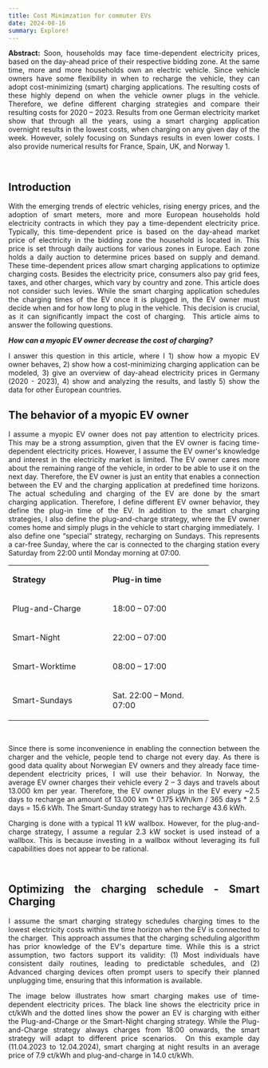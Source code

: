 ```yaml
---
title: Cost Minimzation for commuter EVs
date: 2024-08-16
summary: Explore!
---
```

<p style="text-align: justify;"><strong>Abstract: </strong>Soon, households may face time-dependent electricity prices, based on the day-ahead price of their respective bidding zone. At the same time, more and more households own an electric vehicle. Since vehicle owners have some flexibility in when to recharge the vehicle, they can adopt cost-minimizing (smart) charging applications. The resulting costs of these highly depend on when the vehicle owner plugs in the vehicle. Therefore, we define different charging strategies and compare their resulting costs for 2020 &ndash; 2023. Results from one German electricity market show that through all the years, using a smart charging application overnight results in the lowest costs, when charging on any given day of the week. However, solely focusing on Sundays results in even lower costs. I also provide numerical results for France, Spain, UK, and Norway 1.</p>
<p style="text-align: justify;">&nbsp;</p>
<h2 style="text-align: justify;"><strong>Introduction</strong></h2>
<p style="text-align: justify;">With the emerging trends of electric vehicles, rising energy prices, and the adoption of smart meters, more and more European households hold electricity contracts in which they pay a time-dependent electricity price. Typically, this time-dependent price is based on the day-ahead market price of electricity in the bidding zone the household is located in. This price is set through daily auctions for various zones in Europe. Each zone holds a daily auction to determine prices based on supply and demand. These time-dependent prices allow smart charging applications to optimize charging costs. Besides the electricity price, consumers also pay grid fees, taxes, and other charges, which vary by country and zone. This article does not consider such levies. While the smart charging application schedules the charging times of the EV once it is plugged in, the EV owner must decide when and for how long to plug in the vehicle. This decision is crucial, as it can significantly impact the cost of charging. &nbsp;This article aims to answer the following questions.</p>
<p style="text-align: justify;"><strong><em>How can a myopic EV owner decrease the cost of charging?</em></strong></p>
<p style="text-align: justify;">I answer this question in this article, where I 1) show how a myopic EV owner behaves, 2) show how a cost-minimizing charging application can be modeled, 3) give an overview of day-ahead electricity prices in Germany (2020 - 2023), 4) show and analyzing the results, and lastly 5) show the data for other European countries.</p>
<h2 style="text-align: justify;"><strong>The behavior of a myopic EV owner</strong></h2>
<p style="text-align: justify;">I assume a myopic EV owner does not pay attention to electricity prices. This may be a strong assumption, given that the EV owner is facing time-dependent electricity prices. However, I assume the EV owner's knowledge and interest in the electricity market is limited. The EV owner cares more about the remaining range of the vehicle, in order to be able to use it on the next day. Therefore, the EV owner is just an entity that enables a connection between the EV and the charging application at predefined time horizons. The actual scheduling and charging of the EV are done by the smart charging application. Therefore, I define different EV owner behavior, they define the plug-in time of the EV. In addition to the smart charging strategies, I also define the plug-and-charge strategy, where the EV owner comes home and simply plugs in the vehicle to start charging immediately. &nbsp;I also define one &ldquo;special&rdquo; strategy, recharging on Sundays. This represents a car-free Sunday, where the car is connected to the charging station every Saturday from 22:00 until Monday morning at 07:00.</p>
<table>
<tbody>
<tr>
<td width="185">
<p><strong>Strategy</strong></p>
</td>
<td width="185">
<p><strong>Plug-in time</strong></p>
</td>
</tr>
<tr>
<td width="185">
<p>Plug-and-Charge</p>
</td>
<td width="185">
<p>18:00 &ndash; 07:00</p>
</td>
</tr>
<tr>
<td width="185">
<p>Smart-Night</p>
</td>
<td width="185">
<p>22:00 &ndash; 07:00</p>
</td>
</tr>
<tr>
<td width="185">
<p>Smart-Worktime</p>
</td>
<td width="185">
<p>08:00 &ndash; 17:00</p>
</td>
</tr>
<tr>
<td width="185">
<p>Smart-Sundays</p>
</td>
<td width="185">
<p>Sat. 22:00 &ndash; Mond. 07:00</p>
</td>
</tr>
</tbody>
</table>
<p style="text-align: justify;">&nbsp;</p>
<p style="text-align: justify;">Since there is some inconvenience in enabling the connection between the charger and the vehicle, people tend to charge not every day. As there is good data quality about Norwegian EV owners and they already face time-dependent electricity prices, I will use their behavior. In Norway, the average EV owner charges their vehicle every 2 &ndash; 3 days and travels about 13.000 km per year. Therefore, the EV owner plugs in the EV every ~2.5 days to recharge an amount of 13.000 km * 0.175 kWh/km / 365 days * 2.5 days = 15.6 kWh. The Smart-Sunday strategy has to recharge 43.6 kWh.</p>
<p style="text-align: justify;">Charging is done with a typical 11 kW wallbox. However, for the plug-and-charge strategy, I assume a regular 2.3 kW socket is used instead of a wallbox. This is because investing in a wallbox without leveraging its full capabilities does not appear to be rational.</p>
<p style="text-align: justify;">&nbsp;</p>
<h2 style="text-align: justify;"><strong>Optimizing the charging schedule - Smart Charging </strong></h2>
<p style="text-align: justify;">I assume the smart charging strategy schedules charging times to the lowest electricity costs within the time horizon when the EV is connected to the charger.&nbsp; This approach assumes that the charging scheduling algorithm has prior knowledge of the EV's departure time. While this is a strict assumption, two factors support its validity: (1) Most individuals have consistent daily routines, leading to predictable schedules, and (2) Advanced charging devices often prompt users to specify their planned unplugging time, ensuring that this information is available.</p>
<p style="text-align: justify;">The image below illustrates how smart charging makes use of time-dependent electricity prices. The black line shows the electricity price in ct/kWh and the dotted lines show the power an EV is charging with either the Plug-and-Charge or the Smart-Night charging strategy. While the Plug-and-Charge strategy always charges from 18:00 onwards, the smart strategy will adapt to different price scenarios. &nbsp;On this example day (11.04.2023 to 12.04.2024), smart charging at night results in an average price of 7.9 ct/kWh and plug-and-charge in 14.0 ct/kWh.</p>
